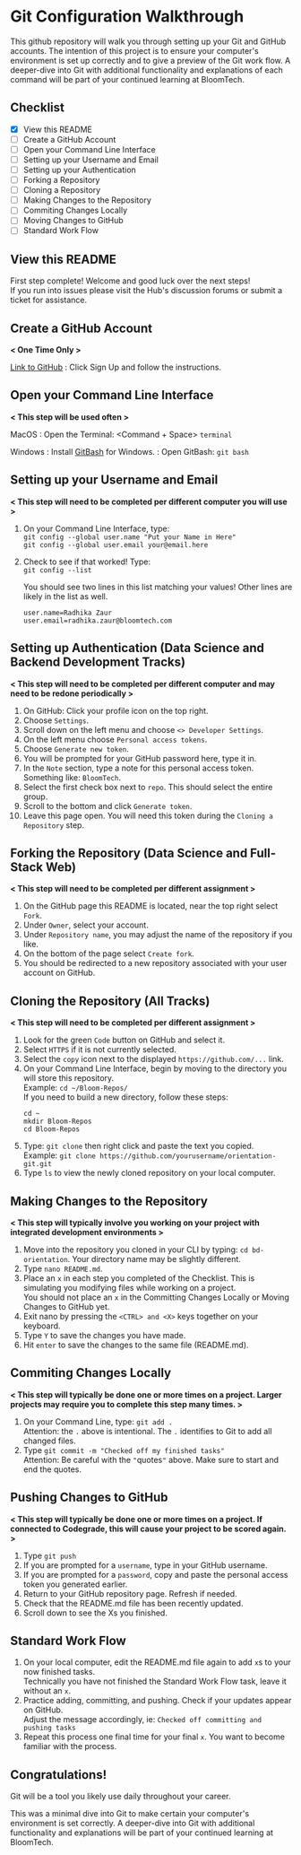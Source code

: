 # Git Configuration Walkthrough

This github repository will walk you through setting up your Git and GitHub accounts. The intention of this project is to ensure your computer's environment is set up correctly and to give a preview of the Git work flow.  A deeper-dive into Git with additional functionality and explanations of each command will be part of your continued learning at BloomTech.

## Checklist

- [x] View this README  
- [ ] Create a GitHub Account  
- [ ] Open your Command Line Interface  
- [ ] Setting up your Username and Email  
- [ ] Setting up your Authentication  
- [ ] Forking a Repository  
- [ ] Cloning a Repository  
- [ ] Making Changes to the Repository  
- [ ] Commiting Changes Locally  
- [ ] Moving Changes to GitHub   
- [ ] Standard Work Flow

## View this README
First step complete! Welcome and good luck over the next steps!  
If you run into issues please visit the Hub's discussion forums or submit a ticket for assistance.

## Create a GitHub Account
**< One Time Only >**

[Link to GitHub](https://github.com/)
: Click Sign Up and follow the instructions.

## Open your Command Line Interface
**< This step will be used often >**

MacOS
: Open the Terminal: <Command + Space> `terminal`

Windows
: Install [GitBash](https://git-scm.com/downloads) for Windows.
: Open GitBash: <Windows Key> `git bash`


## Setting up your Username and Email
**< This step will need to be completed per different computer you will use >**
1. On your Command Line Interface, type:  
    `git config --global user.name "Put your Name in Here"`  
    `git config --global user.email your@email.here`

2. Check to see if that worked! Type:  
    `git config --list`
    
    You should see two lines in this list matching your values! Other lines are likely in the list as well.
    ```
    user.name=Radhika Zaur
    user.email=radhika.zaur@bloomtech.com
    ```

## Setting up Authentication (Data Science and Backend Development Tracks)
**< This step will need to be completed per different computer and may need to be redone periodically >**
1. On GitHub: Click your profile icon on the top right.
2. Choose `Settings`.
3. Scroll down on the left menu and choose `<> Developer Settings`.
4. On the left menu choose `Personal access tokens`.
5. Choose `Generate new token`.
6. You will be prompted for your GitHub password here, type it in.
7. In the `Note` section, type a note for this personal access token. Something like: `BloomTech`.
8. Select the first check box next to `repo`. This should select the entire group.
9. Scroll to the bottom and click `Generate token`.
10. Leave this page open. You will need this token during the `Cloning a Repository` step.

## Forking the Repository (Data Science and Full-Stack Web)
**< This step will need to be completed per different assignment >**
1. On the GitHub page this README is located, near the top right select `Fork`.
2. Under `Owner`, select your account.
3. Under `Repository name`, you may adjust the name of the repository if you like.
4. On the bottom of the page select `Create fork`.
5. You should be redirected to a new repository associated with your user account on GitHub.

## Cloning the Repository (All Tracks)
**< This step will need to be completed per different assignment >**
1. Look for the green `Code` button on GitHub and select it.
2. Select `HTTPS` if it is not currently selected.
3. Select the `copy` icon next to the displayed `https://github.com/...` link.
4. On your Command Line Interface, begin by moving to the directory you will store this repository.  
    Example: `cd ~/Bloom-Repos/`  
    If you need to build a new directory, follow these steps:  
    ``` 
    cd ~
    mkdir Bloom-Repos
    cd Bloom-Repos
    ```
5. Type: `git clone` then right click and paste the text you copied.  
    Example: `git clone https://github.com/yourusername/orientation-git.git`
6. Type `ls` to view the newly cloned repository on your local computer.

## Making Changes to the Repository
**< This step will typically involve you working on your project with integrated development environments >**
1. Move into the repository you cloned in your CLI by typing: `cd bd-orientation`. Your directory name may be slightly different.
2. Type `nano README.md`. 
3. Place an `x` in each step you completed of the Checklist. This is simulating you modifying files while working on a project.  
    You should not place an `x` in the Committing Changes Locally or Moving Changes to GitHub yet.
4. Exit nano by pressing the `<CTRL> and <X>` keys together on your keyboard.
5. Type `Y` to save the changes you have made.
6. Hit `enter` to save the changes to the same file (README.md).

## Commiting Changes Locally
**< This step will typically be done one or more times on a project. Larger projects may require you to complete this step many times. >**
1. On your Command Line, type: `git add .`  
    Attention: the `.` above is intentional. The `.` identifies to Git to add all changed files.
2. Type `git commit -m "Checked off my finished tasks"`  
    Attention: Be careful with the `"`quotes`"` above. Make sure to start and end the quotes.

## Pushing Changes to GitHub
**< This step will typically be done one or more times on a project. If connected to Codegrade, this will cause your project to be scored again. >**
1. Type `git push`
2. If you are prompted for a `username`, type in your GitHub username.
3. If you are prompted for a `password`, copy and paste the personal access token you generated earlier.
4. Return to your GitHub repository page. Refresh if needed.
5. Check that the README.md file has been recently updated.
6. Scroll down to see the Xs you finished.

## Standard Work Flow ##
1. On your local computer, edit the README.md file again to add `x`s to your now finished tasks.  
    Technically you have not finished the Standard Work Flow task, leave it without an `x`.
2. Practice adding, committing, and pushing. Check if your updates appear on GitHub.  
    Adjust the message accordingly, ie: `Checked off committing and pushing tasks`
3. Repeat this process one final time for your final `x`. You want to become familiar with the process.

## Congratulations! ##
Git will be a tool you likely use daily throughout your career. 

This was a minimal dive into Git to make certain your computer's environment is set correctly. A deeper-dive into Git with additional functionality and explanations will be part of your continued learning at BloomTech.



